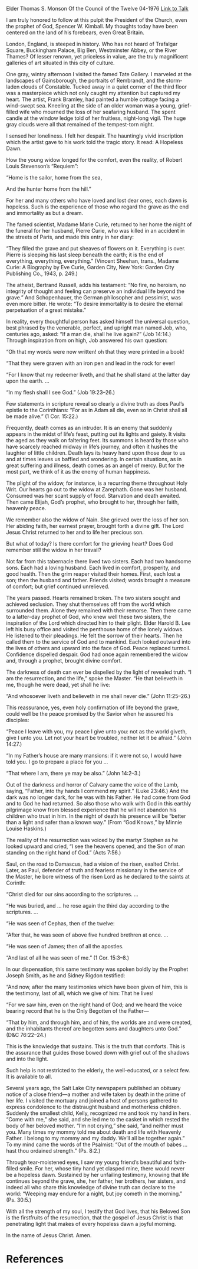 Elder Thomas S. Monson
Of the Council of the Twelve
04-1976
[Link to Talk](https://www.churchofjesuschrist.org/study/general-conference/1976/04/hopeless-dawn-joyful-morning?lang=eng)

I am truly honored to follow at this pulpit the President of the Church, even the prophet of God, Spencer W. Kimball. My thoughts today have been centered on the land of his forebears, even Great Britain.

London, England, is steeped in history. Who has not heard of Trafalgar Square, Buckingham Palace, Big Ben, Westminster Abbey, or the River Thames? Of lesser renown, yet priceless in value, are the truly magnificent galleries of art situated in this city of culture.

One gray, wintry afternoon I visited the famed Tate Gallery. I marveled at the landscapes of Gainsborough, the portraits of Rembrandt, and the storm-laden clouds of Constable. Tucked away in a quiet corner of the third floor was a masterpiece which not only caught my attention but captured my heart. The artist, Frank Bramley, had painted a humble cottage facing a wind-swept sea. Kneeling at the side of an older woman was a young, grief-filled wife who mourned the loss of her seafaring husband. The spent candle at the window ledge told of her fruitless, night-long vigil. The huge gray clouds were all that remained of the tempest-torn night.

I sensed her loneliness. I felt her despair. The hauntingly vivid inscription which the artist gave to his work told the tragic story. It read: A Hopeless Dawn.

How the young widow longed for the comfort, even the reality, of Robert Louis Stevenson’s “Requiem”:





“Home is the sailor, home from the sea,

And the hunter home from the hill.”





For her and many others who have loved and lost dear ones, each dawn is hopeless. Such is the experience of those who regard the grave as the end and immortality as but a dream.

The famed scientist, Madame Marie Curie, returned to her home the night of the funeral for her husband, Pierre Curie, who was killed in an accident in the streets of Paris, and made this entry in her diary:

“They filled the grave and put sheaves of flowers on it. Everything is over. Pierre is sleeping his last sleep beneath the earth; it is the end of everything, everything, everything.” (Vincent Sheehan, trans., Madame Curie: A Biography by Eve Curie, Garden City, New York: Garden City Publishing Co., 1943, p. 249.)

The atheist, Bertrand Russell, adds his testament: “No fire, no heroism, no integrity of thought and feeling can preserve an individual life beyond the grave.” And Schopenhauer, the German philosopher and pessimist, was even more bitter. He wrote: “To desire immortality is to desire the eternal perpetuation of a great mistake.”

In reality, every thoughtful person has asked himself the universal question, best phrased by the venerable, perfect, and upright man named Job, who, centuries ago, asked: “If a man die, shall he live again?” (Job 14:14.) Through inspiration from on high, Job answered his own question:

“Oh that my words were now written! oh that they were printed in a book!

“That they were graven with an iron pen and lead in the rock for ever!

“For I know that my redeemer liveth, and that he shall stand at the latter day upon the earth. …

“In my flesh shall I see God.” (Job 19:23–26.)

Few statements in scripture reveal so clearly a divine truth as does Paul’s epistle to the Corinthians: “For as in Adam all die, even so in Christ shall all be made alive.” (1 Cor. 15:22.)

Frequently, death comes as an intruder. It is an enemy that suddenly appears in the midst of life’s feast, putting out its lights and gaiety. It visits the aged as they walk on faltering feet. Its summons is heard by those who have scarcely reached midway in life’s journey, and often it hushes the laughter of little children. Death lays its heavy hand upon those dear to us and at times leaves us baffled and wondering. In certain situations, as in great suffering and illness, death comes as an angel of mercy. But for the most part, we think of it as the enemy of human happiness.

The plight of the widow, for instance, is a recurring theme throughout Holy Writ. Our hearts go out to the widow at Zarephath. Gone was her husband. Consumed was her scant supply of food. Starvation and death awaited. Then came Elijah, God’s prophet, who brought to her, through her faith, heavenly peace.

We remember also the widow of Nain. She grieved over the loss of her son. Her abiding faith, her earnest prayer, brought forth a divine gift. The Lord Jesus Christ returned to her and to life her precious son.

But what of today? Is there comfort for the grieving heart? Does God remember still the widow in her travail?



Not far from this tabernacle there lived two sisters. Each had two handsome sons. Each had a loving husband. Each lived in comfort, prosperity, and good health. Then the grim reaper visited their homes. First, each lost a son; then the husband and father. Friends visited; words brought a measure of comfort; but grief continued unrelieved.

The years passed. Hearts remained broken. The two sisters sought and achieved seclusion. They shut themselves off from the world which surrounded them. Alone they remained with their remorse. Then there came to a latter-day prophet of God, who knew well these two sisters, the inspiration of the Lord which directed him to their plight. Elder Harold B. Lee left his busy office and visited the penthouse home of the lonely widows. He listened to their pleadings. He felt the sorrow of their hearts. Then he called them to the service of God and to mankind. Each looked outward into the lives of others and upward into the face of God. Peace replaced turmoil. Confidence dispelled despair. God had once again remembered the widow and, through a prophet, brought divine comfort.

The darkness of death can ever be dispelled by the light of revealed truth. “I am the resurrection, and the life,” spoke the Master. “He that believeth in me, though he were dead, yet shall he live:

“And whosoever liveth and believeth in me shall never die.” (John 11:25–26.)

This reassurance, yes, even holy confirmation of life beyond the grave, could well be the peace promised by the Savior when he assured his disciples:

“Peace I leave with you, my peace I give unto you: not as the world giveth, give I unto you. Let not your heart be troubled, neither let it be afraid.” (John 14:27.)

“In my Father’s house are many mansions: if it were not so, I would have told you. I go to prepare a place for you …

“That where I am, there ye may be also.” (John 14:2–3.)

Out of the darkness and horror of Calvary came the voice of the Lamb, saying, “Father, into thy hands I commend my spirit.” (Luke 23:46.) And the dark was no longer dark, for he was with his Father. He had come from God and to God he had returned. So also those who walk with God in this earthly pilgrimage know from blessed experience that he will not abandon his children who trust in him. In the night of death his presence will be “better than a light and safer than a known way.” (From “God Knows,” by Minnie Louise Haskins.)

The reality of the resurrection was voiced by the martyr Stephen as he looked upward and cried, “I see the heavens opened, and the Son of man standing on the right hand of God.” (Acts 7:56.)

Saul, on the road to Damascus, had a vision of the risen, exalted Christ. Later, as Paul, defender of truth and fearless missionary in the service of the Master, he bore witness of the risen Lord as he declared to the saints at Corinth:

“Christ died for our sins according to the scriptures. …

“He was buried, and … he rose again the third day according to the scriptures. …

“He was seen of Cephas, then of the twelve:

“After that, he was seen of above five hundred brethren at once. …

“He was seen of James; then of all the apostles.

“And last of all he was seen of me.” (1 Cor. 15:3–8.)

In our dispensation, this same testimony was spoken boldly by the Prophet Joseph Smith, as he and Sidney Rigdon testified:

“And now, after the many testimonies which have been given of him, this is the testimony, last of all, which we give of him: That he lives!

“For we saw him, even on the right hand of God; and we heard the voice bearing record that he is the Only Begotten of the Father—

“That by him, and through him, and of him, the worlds are and were created, and the inhabitants thereof are begotten sons and daughters unto God.” (D&C 76:22–24.)

This is the knowledge that sustains. This is the truth that comforts. This is the assurance that guides those bowed down with grief out of the shadows and into the light.

Such help is not restricted to the elderly, the well-educated, or a select few. It is available to all.

Several years ago, the Salt Lake City newspapers published an obituary notice of a close friend—a mother and wife taken by death in the prime of her life. I visited the mortuary and joined a host of persons gathered to express condolence to the distraught husband and motherless children. Suddenly the smallest child, Kelly, recognized me and took my hand in hers. “Come with me,” she said, and she led me to the casket in which rested the body of her beloved mother. “I’m not crying,” she said, “and neither must you. Many times my mommy told me about death and life with Heavenly Father. I belong to my mommy and my daddy. We’ll all be together again.” To my mind came the words of the Psalmist: “Out of the mouth of babes … hast thou ordained strength.” (Ps. 8:2.)

Through tear-moistened eyes, I saw my young friend’s beautiful and faith-filled smile. For her, whose tiny hand yet clasped mine, there would never be a hopeless dawn. Sustained by her unfailing testimony, knowing that life continues beyond the grave, she, her father, her brothers, her sisters, and indeed all who share this knowledge of divine truth can declare to the world: “Weeping may endure for a night, but joy cometh in the morning.” (Ps. 30:5.)

With all the strength of my soul, I testify that God lives, that his Beloved Son is the firstfruits of the resurrection, that the gospel of Jesus Christ is that penetrating light that makes of every hopeless dawn a joyful morning.

In the name of Jesus Christ. Amen.

# References
